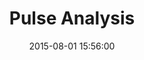 ---
layout: lab-single.hbs
title: Pulse Analysis
date: 2015-08-01 15:56:00
description: Visualization to aid the parsing, cleaning and analysis of pulse data.
image: https://farm4.staticflickr.com/3799/19578622520_90f2501714_b.jpg
thumb: https://farm4.staticflickr.com/3799/19578622520_90f2501714.jpg
scripts:
  - Functions
tags:
  - pulse
  - dataset-pulse
---